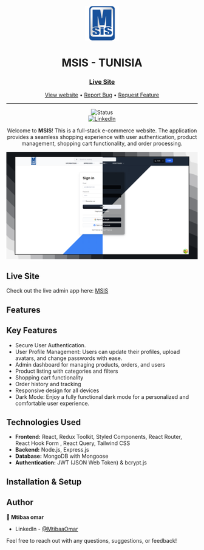 <div align="center">
  <img
    src="./frontend/public/logo.png"
    alt="logo"
    width="90"
    height="auto"
  />

  <h1>MSIS - TUNISIA</h1>

  <h3>
    <a href="https://www.msis-tn.tech">
      <strong>Live Site</strong>
    </a>
  </h3>

  <div align="center">
    <a href="https://www.msis-tn.tech/">View website</a>
    • <a href="https://github.com/mtibaa-omar/MSIS/issues">Report Bug</a>
    • <a href="https://github.com/mtibaa-omar/MSIS/pulls">Request Feature</a>
  </div>

  <hr />
</div>

<!-- Badges -->
<div align="center">
  
  ![Status](https://img.shields.io/badge/Status-In%20Progress-yellow?style=flat)<br/>
  [![LinkedIn](https://img.shields.io/badge/LinkedIn-Connect-blue?style=for-the-badge&logo=linkedin)](https://www.linkedin.com/in/omar-mtibaa-337032327/)

</div>

<!-- Brief -->
<p align="center">
  Welcome to <b>MSIS</b>! This is a full-stack e-commerce website. The application provides a seamless shopping experience with user authentication, product management, shopping cart functionality, and order processing.

</p>

<!-- Screenshot -->
<a align="center" href="https://www.msis-tn.tech">
  
  ![Screenshot](./msis-preview.png)
  
</a>

## Live Site

Check out the live admin app here: [MSIS](https://www.msis-tn.tech)

## Features

## Key Features

- Secure User Authentication.
- User Profile Management: Users can update their profiles, upload avatars, and change passwords with ease.
- Admin dashboard for managing products, orders, and users
- Product listing with categories and filters
- Shopping cart functionality
- Order history and tracking
- Responsive design for all devices
- Dark Mode: Enjoy a fully functional dark mode for a personalized and comfortable user experience.

## Technologies Used

- **Frontend:** React, Redux Toolkit, Styled Components, React Router, React Hook Form , React Query, Tailwind CSS
- **Backend:** Node.js, Express.js
- **Database:** MongoDB with Mongoose
- **Authentication:** JWT (JSON Web Token) & bcrypt.js

## Installation & Setup

## Author

<b>👤 Mtibaa omar</b>

- LinkedIn - [@MtibaaOmar](https://www.linkedin.com/in/omar-mtibaa-337032327/)<br/>

Feel free to reach out with any questions, suggestions, or feedback!
